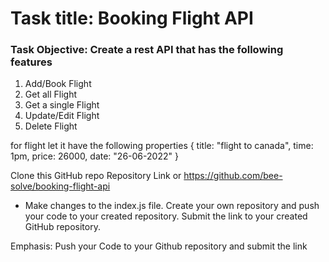 # Task title: Booking Flight API

### Task Objective: Create a rest API that has the following features

1. Add/Book Flight
2. Get all Flight
3. Get a single Flight
4. Update/Edit Flight
5. Delete Flight

for flight let it have the following properties
{
title: "flight to canada",
time: 1pm,
price: 26000,
date: "26-06-2022"
}

Clone this GitHub repo
Repository Link or https://github.com/bee-solve/booking-flight-api

- Make changes to the index.js file. Create your own repository and push your code to your created repository. Submit the link to your created GitHub repository.

Emphasis: Push your Code to your Github repository and submit the link
